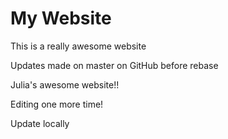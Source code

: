 # My Website

This is a really awesome website

Updates made on master on GitHub before rebase

Julia's awesome website!!


Editing one more time!

Update locally
